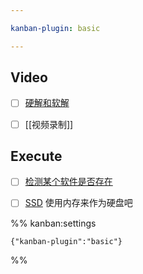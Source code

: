 ```yaml
---

kanban-plugin: basic

---
```


## Video

- [ ] [硬解和软解](硬解和软解.md)
- [ ] [[视频录制]]


## Execute

- [ ] [检测某个软件是否存在](检测某个软件是否存在.md)
- [ ] [SSD](SSD.md) 使用内存来作为硬盘吧




%% kanban:settings
```
{"kanban-plugin":"basic"}
```
%%